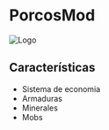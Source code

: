 # PorcosMod




![Logo](https://i.imgur.com/rnfZUmg.png)


## Características

- Sistema de economia
- Armaduras
- Minerales
- Mobs
